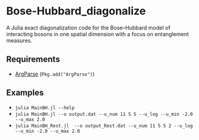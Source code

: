 # Bose-Hubbard_diagonalize
A Julia exact diagonalization code for the Bose–Hubbard model of interacting bosons in one spatial dimension with a focus on entanglement measures.

## Requirements

* [ArgParse](https://github.com/carlobaldassi/ArgParse.jl) (`Pkg.add("ArgParse")`)

## Examples

* `julia MainBH.jl --help`
* `julia MainBH.jl --o output.dat --u_num 11 5 5 --u_log --u_min -2.0 --u_max 2.0              `
* `julia MainBH_Rest.jl  --o output_Rest.dat --u_num 11 5 5 2 --u_log --u_min -2.0 --u_max 2.0`


